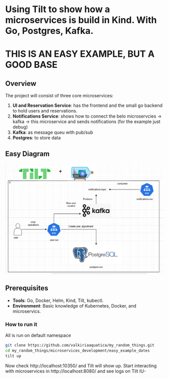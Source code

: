 # Using Tilt to show how a microservices is build in Kind. With Go, Postgres, Kafka. 
# THIS IS AN EASY EXAMPLE, BUT A GOOD BASE

## Overview
The project will consist of three core microservices:
1. **UI and Reservation Service**:  has the frontend and the small go backend to hold users and reservations.
2. **Notifications Service**: shows how to connect the belo microservcies -> kafka -> this microservice and sends notifications (for the example just debug)
3. **Kafka**: as message queu with pub/sub
3. **Postgres**: to store data

## Easy Diagram
![alt text](image.png)

## Prerequisites
- **Tools**: Go, Docker, Helm, Kind, Tilt, kubectl.
- **Environment**: Basic knowledge of Kubernetes, Docker, and microservics.

### How to run it
All is run on default namespace
```bash
git clone https://github.com/valkiriaaquatica/my_random_things.git
cd my_random_things/microservices_development/easy_example_dates
tilt up
```
Now check http://localhost:10350/ and Tilt will show up.
Start interacting with microservices in http://localhost:8080/  and see logs on Tilt IU-